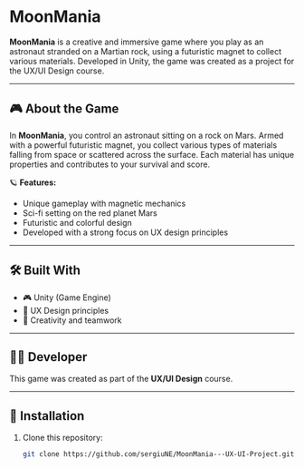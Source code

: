 # MoonMania

**MoonMania** is a creative and immersive game where you play as an astronaut stranded on a Martian rock, using a futuristic magnet to collect various materials. Developed in Unity, the game was created as a project for the UX/UI Design course.

---

## 🎮 About the Game

In **MoonMania**, you control an astronaut sitting on a rock on Mars. Armed with a powerful futuristic magnet, you collect various types of materials falling from space or scattered across the surface. Each material has unique properties and contributes to your survival and score.

🪐 **Features:**
- Unique gameplay with magnetic mechanics  
- Sci-fi setting on the red planet Mars  
- Futuristic and colorful design  
- Developed with a strong focus on UX design principles

---

## 🛠️ Built With

- 🎮 Unity (Game Engine)  
- 🎨 UX Design principles  
- 🧠 Creativity and teamwork

---

## 👨‍🚀 Developer

This game was created as part of the **UX/UI Design** course.

---

## 🚀 Installation

1. Clone this repository:
   ```bash
   git clone https://github.com/sergiuNE/MoonMania---UX-UI-Project.git
